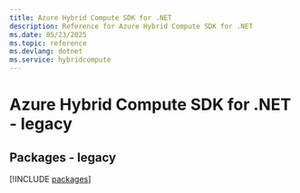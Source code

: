 ```yaml
---
title: Azure Hybrid Compute SDK for .NET
description: Reference for Azure Hybrid Compute SDK for .NET
ms.date: 05/23/2025
ms.topic: reference
ms.devlang: dotnet
ms.service: hybridcompute
---
```

# Azure Hybrid Compute SDK for .NET - legacy
## Packages - legacy
[!INCLUDE [packages](hybrid-compute-index.md)]